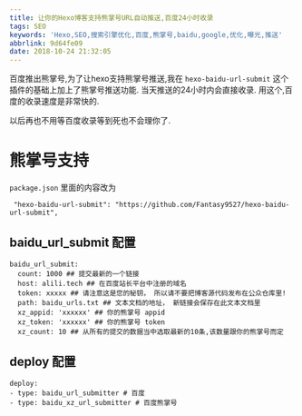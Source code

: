 ```yaml
---
title: 让你的Hexo博客支持熊掌号URL自动推送,百度24小时收录
tags: SEO
keywords: 'Hexo,SEO,搜索引擎优化,百度,熊掌号,baidu,google,优化,曝光,推送'
abbrlink: 9d64fe09
date: 2018-10-24 21:32:05
---
```


百度推出熊掌号,为了让hexo支持熊掌号推送,我在 `hexo-baidu-url-submit` 这个插件的基础上加上了熊掌号推送功能.
当天推送的24小时内会直接收录. 用这个,百度的收录速度是非常快的.

以后再也不用等百度收录等到死也不会理你了.

# 熊掌号支持

`package.json` 里面的内容改为

```
 "hexo-baidu-url-submit": "https://github.com/Fantasy9527/hexo-baidu-url-submit",
```

## baidu_url_submit 配置
```
baidu_url_submit:
  count: 1000 ## 提交最新的一个链接
  host: alili.tech ## 在百度站长平台中注册的域名
  token: xxxxx ## 请注意这是您的秘钥， 所以请不要把博客源代码发布在公众仓库里!
  path: baidu_urls.txt ## 文本文档的地址， 新链接会保存在此文本文档里
  xz_appid: 'xxxxxx' ## 你的熊掌号 appid
  xz_token: 'xxxxxx' ## 你的熊掌号 token
  xz_count: 10 ## 从所有的提交的数据当中选取最新的10条,该数量跟你的熊掌号而定
```

## deploy 配置
```
deploy:
- type: baidu_url_submitter # 百度
- type: baidu_xz_url_submitter # 百度熊掌号
```